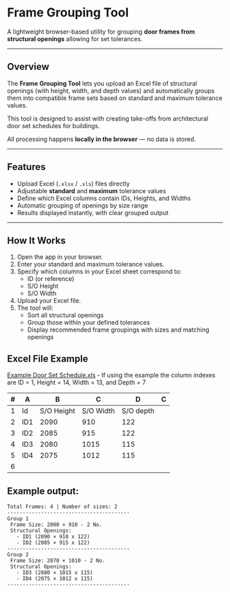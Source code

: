 # Frame Grouping Tool

A lightweight browser-based utility for grouping **door frames from structural openings** allowing for set tolerances.

---

## Overview

The **Frame Grouping Tool** lets you upload an Excel file of structural openings (with height, width, and depth values) and automatically groups them into compatible frame sets based on standard and maximum tolerance values.

This tool is designed to assist with creating take-offs from architectural door set schedules for buildings.

All processing happens **locally in the browser** — no data is stored.

---

## Features

- Upload Excel (`.xlsx` / `.xls`) files directly
- Adjustable **standard** and **maximum** tolerance values
- Define which Excel columns contain IDs, Heights, and Widths
- Automatic grouping of openings by size range
- Results displayed instantly, with clear grouped output

---

## How It Works

1. Open the app in your browser.
2. Enter your standard and maximum tolerance values.
3. Specify which columns in your Excel sheet correspond to:
   - ID (or reference)
   - S/O Height
   - S/O Width
4. Upload your Excel file.
5. The tool will:
   - Sort all structural openings
   - Group those within your defined tolerances
   - Display recommended frame groupings with sizes and matching openings

## Excel File Example

[Example Door Set Schedule.xls](/Example%20-%20Door%20Set%20Schedule.xls) - If using the example the column indexes are ID = 1, Height = 14, Width = 13, and Depth = 7

| #   | A   | B          | C         | D         | C   |
| --- | --- | ---------- | --------- | --------- | --- |
| 1   | Id  | S/O Height | S/O Width | S/O depth |     |
| 2   | ID1 | 2090       | 910       | 122       |     |
| 3   | ID2 | 2085       | 915       | 122       |     |
| 4   | ID3 | 2080       | 1015      | 115       |     |
| 5   | ID4 | 2075       | 1012      | 115       |     |
| 6   |     |            |           |           |     |

## Example output:

```text
Total Frames: 4 | Number of sizes: 2
----------------------------------------
Group 1
 Frame Size: 2080 × 910 - 2 No.
 Structural Openings:
   - ID1 (2090 × 910 x 122)
   - ID2 (2085 × 915 x 122)
----------------------------------------
Group 2
 Frame Size: 2070 × 1010 - 2 No.
 Structural Openings:
   - ID3 (2080 × 1015 x 115)
   - ID4 (2075 × 1012 x 115)
----------------------------------------
```
